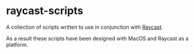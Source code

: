 # raycast-scripts
A collection of scripts written to use in conjunction with [Raycast](raycast.com).

As a result these scripts have been designed with MacOS and Raycast as a platform.


